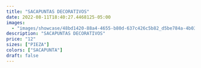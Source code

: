 ```yaml
---
title: "SACAPUNTAS DECORATIVOS"
date: 2022-08-11T18:40:27.4468125-05:00
images:
  - "images/showcase/48bd1420-88a4-4655-b80d-637c426c5b82_d5be784a-4b03-4ec6-8108-8a2d8be19e24.webp"
description: "SACAPUNTAS DECORATIVOS"
price: "12"
sizes: ["PIEZA"]
colors: ["SACAPUNTA"]
draft: false
---
```

